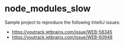 # node_modules_slow

Sample project to reproduce the following IntelliJ issues:

* https://youtrack.jetbrains.com/issue/WEB-58345
* https://youtrack.jetbrains.com/issue/WEB-60948
